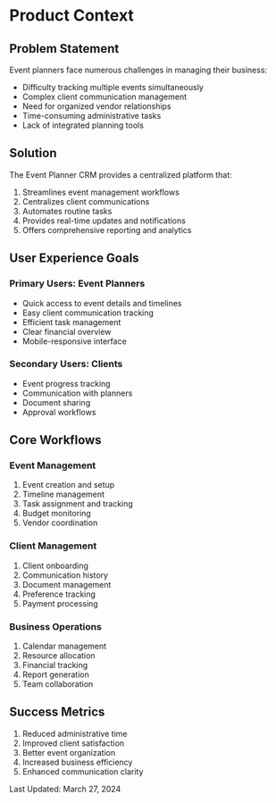 # Product Context

## Problem Statement
Event planners face numerous challenges in managing their business:
- Difficulty tracking multiple events simultaneously
- Complex client communication management
- Need for organized vendor relationships
- Time-consuming administrative tasks
- Lack of integrated planning tools

## Solution
The Event Planner CRM provides a centralized platform that:
1. Streamlines event management workflows
2. Centralizes client communications
3. Automates routine tasks
4. Provides real-time updates and notifications
5. Offers comprehensive reporting and analytics

## User Experience Goals

### Primary Users: Event Planners
- Quick access to event details and timelines
- Easy client communication tracking
- Efficient task management
- Clear financial overview
- Mobile-responsive interface

### Secondary Users: Clients
- Event progress tracking
- Communication with planners
- Document sharing
- Approval workflows

## Core Workflows

### Event Management
1. Event creation and setup
2. Timeline management
3. Task assignment and tracking
4. Budget monitoring
5. Vendor coordination

### Client Management
1. Client onboarding
2. Communication history
3. Document management
4. Preference tracking
5. Payment processing

### Business Operations
1. Calendar management
2. Resource allocation
3. Financial tracking
4. Report generation
5. Team collaboration

## Success Metrics
1. Reduced administrative time
2. Improved client satisfaction
3. Better event organization
4. Increased business efficiency
5. Enhanced communication clarity

Last Updated: March 27, 2024 